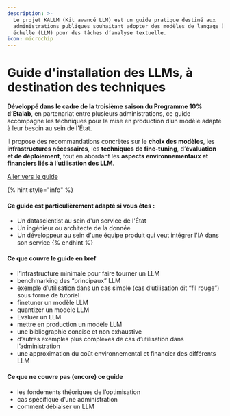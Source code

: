 ```yaml
---
description: >-
  Le projet KALLM (Kit avancé LLM) est un guide pratique destiné aux
  administrations publiques souhaitant adopter des modèles de langage à grande
  échelle (LLM) pour des tâches d’analyse textuelle.
icon: microchip
---
```


# Guide d'installation des LLMs, à destination des techniques

**Développé dans le cadre de la troisième saison du Programme 10% d’Etalab**, en partenariat entre plusieurs administrations, ce guide accompagne les techniques pour la mise en production d’un modèle adapté à leur besoin au sein de l'État.&#x20;

Il propose des recommandations concrètes sur le **choix des modèles**, les **infrastructures nécessaires**, les **techniques de fine-tuning**, d’**évaluation et de déploiement**, tout en abordant les **aspects environnementaux et financiers liés à l’utilisation des LLM**.

<a href="https://etalab.github.io/programme10pourcent-kallm/" class="button primary">Aller vers le guide</a>



{% hint style="info" %}
#### Ce guide est particulièrement adapté si vous êtes :&#x20;

* Un datascientist au sein d'un service de l'État
* Un ingénieur ou architecte de la donnée
* Un développeur au sein d'une équipe produit qui veut intégrer l'IA dans son service
{% endhint %}

#### Ce que couvre le guide en bref&#x20;

* l’infrastructure minimale pour faire tourner un LLM
* benchmarking des “principaux” LLM
* exemple d’utilisation dans un cas simple (cas d’utilisation dit “fil rouge”) sous forme de tutoriel
* finetuner un modèle LLM
* quantizer un modèle LLM
* Evaluer un LLM
* mettre en production un modèle LLM
* une bibliographie concise et non exhaustive
* d’autres exemples plus complexes de cas d’utilisation dans l’administration
* une approximation du coût environnemental et financier des différents LLM

#### Ce que ne couvre pas (encore) ce guide

* les fondements théoriques de l’optimisation
* cas spécifique d’une administration
* comment débiaiser un LLM
